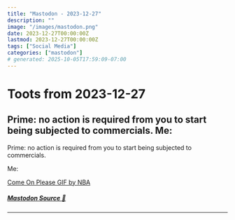 ```yaml
---
title: "Mastodon - 2023-12-27"
description: ""
image: "/images/mastodon.png"
date: 2023-12-27T00:00:00Z
lastmod: 2023-12-27T00:00:00Z
tags: ["Social Media"]
categories: ["mastodon"]
# generated: 2025-10-05T17:59:09-07:00
---
```


# Toots from 2023-12-27

## Prime: no action is required from you to start being subjected to commercials.  Me:

Prime: no action is required from you to start being subjected to commercials.

Me:

[Come On Please GIF by NBA](/mastodon/media/cf1d41d3806bb977.mp4)

##### [Mastodon Source 🐘](https://hachyderm.io/@mweagle/111650589650024470)

---

